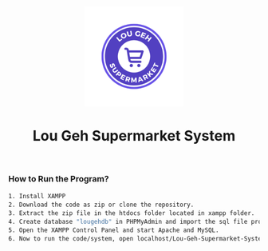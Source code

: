 
<p align="center">
    <img src="assets/img/logo.png" alt="Logo" width="200" height="200" margin="0px">
    <h1 align="center">Lou Geh Supermarket System</h3>
</p>

<br />



### How to Run the Program?

```sh
1. Install XAMPP 
2. Download the code as zip or clone the repository.
3. Extract the zip file in the htdocs folder located in xampp folder. 
4. Create database "lougehdb" in PHPMyAdmin and import the sql file provided.
5. Open the XAMPP Control Panel and start Apache and MySQL.
6. Now to run the code/system, open localhost/Lou-Geh-Supermarket-System/ in your browser.
```
